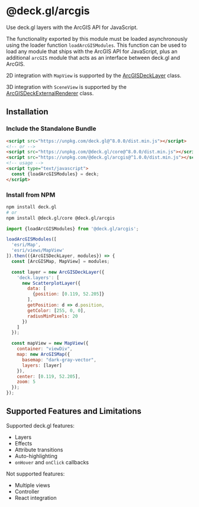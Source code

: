 # @deck.gl/arcgis

Use deck.gl layers with the ArcGIS API for JavaScript.

The functionality exported by this module must be loaded asynchronously using the loader function `loadArcGISModules`.
This function can be used to load any module that ships with the ArcGIS API for JavaScript, plus an additional `arcGIS` module
that acts as an interface between deck.gl and ArcGIS.

2D integration with `MapView` is supported by the [ArcGISDeckLayer](/docs/api-reference/arcgis-deck-layer.md) class.

3D integration with `SceneView` is supported by the [ArcGISDeckExternalRenderer](/docs/api-reference/arcgis-deck-external-renderer.md) class.

## Installation

### Include the Standalone Bundle

```html
<script src="https://unpkg.com/deck.gl@^8.0.0/dist.min.js"></script>
<!-- or -->
<script src="https://unpkg.com/@deck.gl/core@^8.0.0/dist.min.js"></script>
<script src="https://unpkg.com/@deck.gl/arcgis@^1.0.0/dist.min.js"></script>
<!-- usage -->
<script type="text/javascript">
  const {loadArcGISModules} = deck;
</script>
```

### Install from NPM

```bash
npm install deck.gl
# or
npm install @deck.gl/core @deck.gl/arcgis
```

```js
import {loadArcGISModules} from '@deck.gl/arcgis';

loadArcGISModules([
  'esri/Map',
  'esri/views/MapView'
]).then(({ArcGISDeckLayer, modules}) => {
  const [ArcGISMap, MapView] = modules;

  const layer = new ArcGISDeckLayer({
    'deck.layers': [
      new ScatterplotLayer({
        data: [
          {position: [0.119, 52.205]}
        ],
        getPosition: d => d.position,
        getColor: [255, 0, 0],
        radiusMinPixels: 20
      })
    ]
  });

  const mapView = new MapView({
    container: "viewDiv",
    map: new ArcGISMap({
      basemap: "dark-gray-vector",
      layers: [layer]
    }),
    center: [0.119, 52.205],
    zoom: 5
  });
});
```

## Supported Features and Limitations

Supported deck.gl features:

- Layers
- Effects
- Attribute transitions
- Auto-highlighting
- `onHover` and `onClick` callbacks

Not supported features:

- Multiple views
- Controller
- React integration
